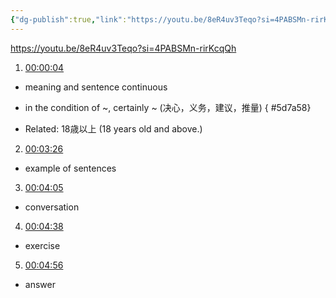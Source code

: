 ```yaml
---
{"dg-publish":true,"link":"https://youtu.be/8eR4uv3Teqo?si=4PABSMn-rirKcqQh","permalink":"/Japanese/文法/Japanese－N2 grammar -　～以上/","dgPassFrontmatter":true}
---
```


https://youtu.be/8eR4uv3Teqo?si=4PABSMn-rirKcqQh

1. [00:00:04](https://www.youtube.com/watch?v=8eR4uv3Teqo&t=4#t=4.29) 
- meaning and sentence continuous
- in the condition of ~, certainly ~ (决心，义务，建议，推量)
{ #5d7a58}

- Related: 18歳以上 (18 years old and above.)

2. [00:03:26](https://www.youtube.com/watch?v=8eR4uv3Teqo&t=206#t=03:26.49) 
- example of sentences

3. [00:04:05](https://www.youtube.com/watch?v=8eR4uv3Teqo&t=246#t=04:05.63) 
- conversation

4. [00:04:38](https://www.youtube.com/watch?v=8eR4uv3Teqo&t=278#t=04:38.10) 
- exercise

5. [00:04:56](https://www.youtube.com/watch?v=8eR4uv3Teqo&t=297#t=04:56.56) 
- answer